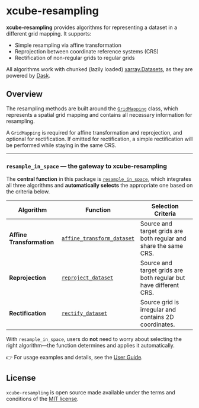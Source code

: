# xcube-resampling

**xcube-resampling** provides algorithms for representing a dataset in a different
grid mapping. It supports:

- Simple resampling via affine transformation  
- Reprojection between coordinate reference systems (CRS)  
- Rectification of non-regular grids to regular grids  

All algorithms work with chunked (lazily loaded) [xarray.Datasets](https://docs.xarray.dev/en/stable/generated/xarray.Dataset.html),
as they are powered by [Dask](https://www.dask.org/).

## Overview

The resampling methods are built around the
[`GridMapping`](https://xcube-dev.github.io/xcube-resampling/api/#xcube_resampling.gridmapping.GridMapping)
class, which represents a spatial grid mapping and contains all necessary information
for resampling.  

A `GridMapping` is required for affine transformation and reprojection, and optional
for rectification. If omitted for rectification, a simple rectification will be
performed while staying in the same CRS.

---

### `resample_in_space` — the gateway to xcube-resampling

The **central function** in this package is
[`resample_in_space`](https://xcube-dev.github.io/xcube-resampling/api/#xcube_resampling.spatial.resample_in_space),
which integrates all three algorithms and **automatically selects** the appropriate one
based on the criteria below.

| Algorithm             | Function                                                                                                                      | Selection Criteria                                                                                   |
|-----------------------|-------------------------------------------------------------------------------------------------------------------------------|------------------------------------------------------------------------------------------------------|
| **Affine Transformation** | [`affine_transform_dataset`](https://xcube-dev.github.io/xcube-resampling/api/#xcube_resampling.affine.affine_transform_dataset) | Source and target grids are both regular and share the same CRS.                                    |
| **Reprojection**      | [`reproject_dataset`](https://xcube-dev.github.io/xcube-resampling/api/#xcube_resampling.reproject.reproject_dataset)         | Source and target grids are both regular but have different CRS.                                    |
| **Rectification**     | [`rectify_dataset`](https://xcube-dev.github.io/xcube-resampling/api/#xcube_resampling.rectify.rectify_dataset)               | Source grid is irregular and contains 2D coordinates.                                               |

With `resample_in_space`, users do **not** need to worry about selecting the right
algorithm—the function determines and applies it automatically.

👉 For usage examples and details, see the [User Guide](guide.md).


## License

`xcube-resampling` is open source made available under the terms and conditions of the 
[MIT license](https://opensource.org/license/mit).

